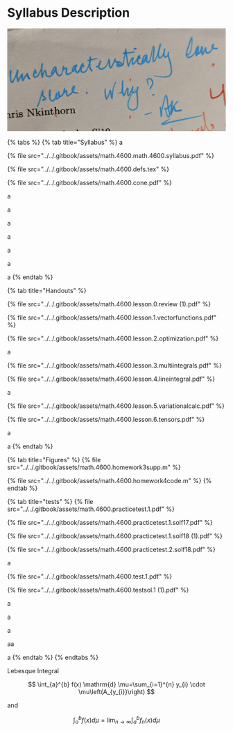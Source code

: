 # Syllabus Description







![One of the reasons I like this course is because it felt like he cared about what your learned. ](../../.gitbook/assets/image%20%283%29.png)

{% tabs %}
{% tab title="Syllabus" %}
  a

{% file src="../../.gitbook/assets/math.4600.math.4600.syllabus.pdf" %}

{% file src="../../.gitbook/assets/math.4600.defs.tex" %}

{% file src="../../.gitbook/assets/math.4600.cone.pdf" %}

a

a

a

a

a

a

a
{% endtab %}

{% tab title="Handouts" %}
 

{% file src="../../.gitbook/assets/math.4600.lesson.0.review \(1\).pdf" %}

{% file src="../../.gitbook/assets/math.4600.lesson.1.vectorfunctions.pdf" %}

{% file src="../../.gitbook/assets/math.4600.lesson.2.optimization.pdf" %}

a

{% file src="../../.gitbook/assets/math.4600.lesson.3.multiintegrals.pdf" %}

{% file src="../../.gitbook/assets/math.4600.lesson.4.lineintegral.pdf" %}

a

{% file src="../../.gitbook/assets/math.4600.lesson.5.variationalcalc.pdf" %}

{% file src="../../.gitbook/assets/math.4600.lesson.6.tensors.pdf" %}

a

a
{% endtab %}

{% tab title="Figures" %}
{% file src="../../.gitbook/assets/math.4600.homework3supp.m" %}



{% file src="../../.gitbook/assets/math.4600.homework4code.m" %}
{% endtab %}

{% tab title="tests" %}
{% file src="../../.gitbook/assets/math.4600.practicetest.1.pdf" %}

{% file src="../../.gitbook/assets/math.4600.practicetest.1.solf17.pdf" %}

{% file src="../../.gitbook/assets/math.4600.practicetest.1.solf18 \(1\).pdf" %}

{% file src="../../.gitbook/assets/math.4600.practicetest.2.solf18.pdf" %}

a

{% file src="../../.gitbook/assets/math.4600.test.1.pdf" %}

{% file src="../../.gitbook/assets/math.4600.testsol.1 \(1\).pdf" %}

a

a

a

aa

a
{% endtab %}
{% endtabs %}





Lebesque Integral 



$$
\int_{a}^{b} f(x) \mathrm{d} \mu=\sum_{i=1}^{n} y_{i} \cdot \mu\left(A_{y_{i}}\right)
$$

and 



$$
\int_{a}^{b} f(x) d \mu=\lim _{n \rightarrow \infty} \int_{a}^{b} f_{n}(x) d \mu
$$

